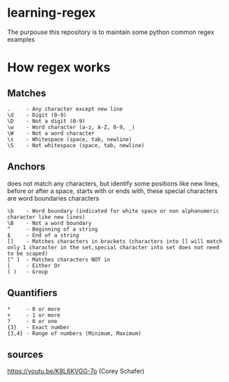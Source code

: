 # learning-regex
The purpouse this repository is to maintain some python common regex examples


# How regex works

## Matches
    .     - Any character except new line
    \d    - Digit (0-9)
    \D    - Not a digit (0-9)
    \w    - Word character (a-z, A-Z, 0-9, _)
    \W    - Not a word character
    \s    - Whitespace (space, tab, newline)
    \S    - Not whitespace (space, tab, newline)

## Anchors
does not match any characters, but identify some positions like
new lines, before or after a space, starts with or ends with,
these special characters are word boundaries characters

    \b    - Word boundary (indicated for white space or non alphanumeric character like new lines)
    \B    - Not a word boundary
    ^     - Beginning of a string
    $     - End of a string
    []    - Matches characters in brackets (characters into [] will match only 1 character in the set,special character into set does not need to be scaped)
    [^ ]  - Matches characters NOT in
    |     - Either Or
    ( )   - Group

## Quantifiers
    *     - 0 or more
    +     - 1 or more
    ?     - 0 or one
    {3}   - Exact number
    {3,4} - Range of numbers (Minimum, Maximum)


## sources

https://youtu.be/K8L6KVGG-7o (Corey Schafer)